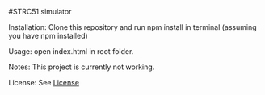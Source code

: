 #STRC51 simulator

Installation:
Clone this repository and run npm install in terminal (assuming you have npm installed)

Usage:
open index.html in root folder.

Notes:
This project is currently not working.

License:
See [License]("https://github.com/Laendasill/STRC51-simulator/blob/master/LICENSE")
